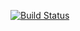   
[![Build Status](https://travis-ci.org/casjay/awesome.svg?branch=master)](https://travis-ci.org/casjay/awesome)
